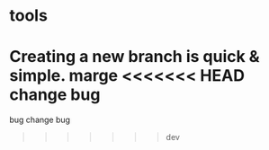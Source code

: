 # tools
Creating a new branch is quick & simple.
marge
<<<<<<< HEAD
change bug
=======
bug
change bug
>>>>>>> dev
